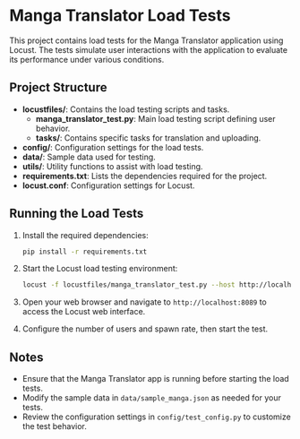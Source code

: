 # Manga Translator Load Tests

This project contains load tests for the Manga Translator application using Locust. The tests simulate user interactions with the application to evaluate its performance under various conditions.

## Project Structure

- **locustfiles/**: Contains the load testing scripts and tasks.
  - **manga_translator_test.py**: Main load testing script defining user behavior.
  - **tasks/**: Contains specific tasks for translation and uploading.
- **config/**: Configuration settings for the load tests.
- **data/**: Sample data used for testing.
- **utils/**: Utility functions to assist with load testing.
- **requirements.txt**: Lists the dependencies required for the project.
- **locust.conf**: Configuration settings for Locust.
  
## Running the Load Tests

1. Install the required dependencies:
   ```bash
   pip install -r requirements.txt
   ```

2. Start the Locust load testing environment:
   ```bash
   locust -f locustfiles/manga_translator_test.py --host http://localhost:5000
   ```

3. Open your web browser and navigate to `http://localhost:8089` to access the Locust web interface.

4. Configure the number of users and spawn rate, then start the test.

## Notes

- Ensure that the Manga Translator app is running before starting the load tests.
- Modify the sample data in `data/sample_manga.json` as needed for your tests.
- Review the configuration settings in `config/test_config.py` to customize the test behavior.
